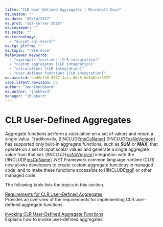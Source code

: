 ```yaml
---
title: "CLR User-Defined Aggregates | Microsoft Docs"
ms.custom: ""
ms.date: "03/14/2017"
ms.prod: "sql-server-2016"
ms.reviewer: ""
ms.suite: ""
ms.technology: 
  - "docset-sql-devref"
ms.tgt_pltfrm: ""
ms.topic: "reference"
helpviewer_keywords: 
  - "aggregate functions [CLR integration]"
  - "custom aggregates [CLR integration]"
  - "calculations [CLR integration]"
  - "user-defined functions [CLR integration]"
ms.assetid: bad9b7e8-5967-4afa-8dc8-6d840faf9372
caps.latest.revision: 35
author: "JennieHubbard"
ms.author: "jhubbard"
manager: "jhubbard"
---
```

# CLR User-Defined Aggregates
  Aggregate functions perform a calculation on a set of values and return a single value. Traditionally, [!INCLUDE[msCoName](../../includes/msconame-md.md)] [!INCLUDE[ssNoVersion](../../includes/ssnoversion-md.md)] has supported only built-in aggregate functions, such as **SUM** or **MAX**, that operate on a set of input scalar values and generate a single aggregate value from that set. [!INCLUDE[ssNoVersion](../../includes/ssnoversion-md.md)] integration with the [!INCLUDE[msCoName](../../includes/msconame-md.md)] .NET Framework common language runtime (CLR) now allows developers to create custom aggregate functions in managed code, and to make these functions accessible to [!INCLUDE[tsql](../../includes/tsql-md.md)] or other managed code.  
  
 The following table lists the topics in this section.  
  
 [Requirements for CLR User-Defined Aggregates](../../relational-databases/clr-integration-database-objects-user-defined-functions/clr-user-defined-aggregates-requirements.md)  
 Provides an overview of the requirements for implementing CLR user-defined aggregate functions.  
  
 [Invoking CLR User-Defined Aggregate Functions](../../relational-databases/clr-integration-database-objects-user-defined-functions/clr-user-defined-aggregate-invoking-functions.md)  
 Explains how to invoke user-defined aggregates.  
  
  